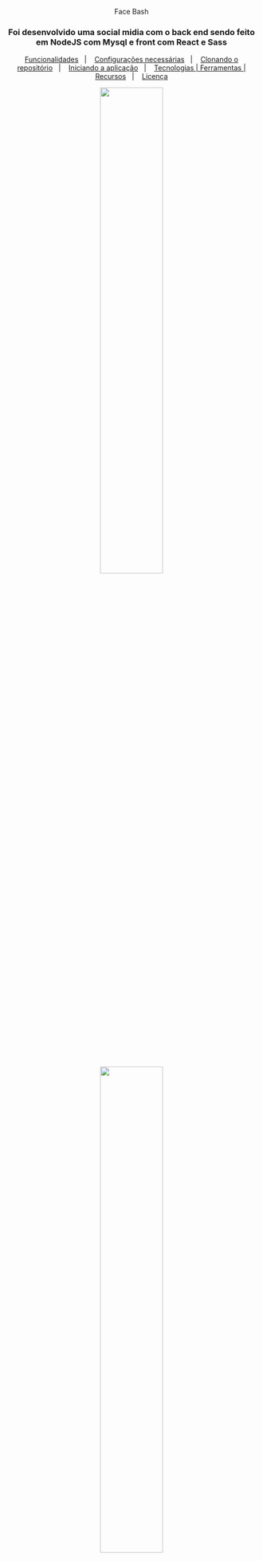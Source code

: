 <p align="center">
    Face Bash
  </p>

<h3 align="center">
  Foi desenvolvido uma social midia com o back end sendo feito em NodeJS com Mysql e front com React e Sass
</h3>

<p align="center">
  <a href="#funcionalidades">Funcionalidades</a>&nbsp;&nbsp;&nbsp;|&nbsp;&nbsp;&nbsp;
  <a href="#heavy_check_mark-configurações-necessárias">Configurações necessárias</a>&nbsp;&nbsp;&nbsp;|&nbsp;&nbsp;&nbsp;
  <a href="#arrow_down_small-clonando-o-repositório">Clonando o repositório</a>&nbsp;&nbsp;&nbsp;|&nbsp;&nbsp;&nbsp;
  <a href="#beginner-iniciando-a-aplicação">Iniciando a aplicação</a>&nbsp;&nbsp;&nbsp;|&nbsp;&nbsp;&nbsp;
  <a href="#wrench-tecnologias--ferramentas--recursos">Tecnologias | Ferramentas | Recursos</a>&nbsp;&nbsp;&nbsp;|&nbsp;&nbsp;&nbsp;
  <a href="#memo-license">Licença</a>
</p>


  <p align="center">
    <img src="https://i.imgur.com/bV7p39v.png" width="50%" height="50%" max-width:100% >
  </p>

   <p align="center">
    <img src="https://i.imgur.com/bV7p39v.png" width="50%" height="50%" max-width:100% >
  </p>

  <p align="center">
    <img src="https://i.imgur.com/COjL6WU.png" width="50%" height="50%" max-width:100% >
  </p>

<p align="center">
  <img alt="GitHub language count" src="https://img.shields.io/github/languages/count/belapferreira/go-restaurant-web">

  <img alt="GitHub stars" src="https://img.shields.io/github/stars/belapferreira/go-restaurant-web?style=social">
</p>

### Funcionalidades

- criar e listar usuarios;
- Adicionar postagens, likes, comentarios, fotos e seguir outros usuarios;
- Editar o perfil do usuario;
- Remover postagens, likes, comentarios e dar unfollow em outros usuarios;
- 
### :heavy_check_mark: Configurações necessárias

Seguem as configurações neessárias para visualizar a aplicação em sua máquina.

-  [Git](https://git-scm.com);
-  [Node](https://nodejs.org/);
-  [Npm](https://yarnpkg.com/).

### :arrow_down_small: Clonando o repositório
1. Pelo terminal, acesse o diretório em que deseja ter o repositório clonado e execute o comando a seguir.
```bash
# clonando o repositório
git clone https://github.com/michaelcav/Face-Bash.git
```

### :beginner: Iniciando a aplicação
1. Pelo terminal, acesse a pasta do repositório clonado e execute os comandos abaixo.
```bash
# instalando as dependências
npm install

# iniciando a aplicação
npm run start

```

### :wrench: Tecnologias | Ferramentas | Recursos

Esse projeto foi desenvolvido utilizando os seguintes recursos:
-  [Node]
-  [Moment]
-  [Mutations]
-  [Axios](https://github.com/axios/axios);
-  [React](https://pt-br.reactjs.org/);
-  [React Router Dom](https://reactrouter.com/web/guides/quick-start);
-  [Sass](https://styled-components.com/);
-  [Yup](https://github.com/jquense/yup).


